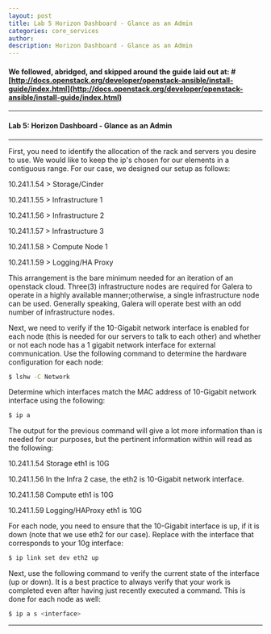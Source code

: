 ```yaml
---
layout: post
title: Lab 5 Horizon Dashboard - Glance as an Admin
categories: core_services
author: 
description: Horizon Dashboard - Glance as an Admin
---
```


#### We followed, abridged, and skipped around the guide laid out at: # [http://docs.openstack.org/developer/openstack-ansible/install-guide/index.html](http://docs.openstack.org/developer/openstack-ansible/install-guide/index.html)

  

* * *

#### Lab 5: Horizon Dashboard - Glance as an Admin #

* * *

First, you need to identify the allocation of the rack and servers you desire to use. We would like to keep the ip's chosen for our elements in a contiguous range. For our case, we designed our setup as follows:

10.241.1.54 > Storage/Cinder

10.241.1.55 > Infrastructure 1

10.241.1.56 > Infrastructure 2

10.241.1.57 > Infrastructure 3

10.241.1.58 > Compute Node 1

10.241.1.59 > Logging/HA Proxy

  

This arrangement is the bare minimum needed for an iteration of an openstack cloud. Three(3) infrastructure nodes are required for Galera to operate in a highly available manner;otherwise, a single infrastructure node can be used. Generally speaking, Galera will operate best with an odd number of infrastructure nodes.

  

Next, we need to verify if the 10-Gigabit network interface is enabled for each node (this is needed for our servers to talk to each other) and whether or not each node has a 1 gigabit network interface for external communication. Use the following command to determine the hardware configuration for each node:

```sh
$ lshw -C Network
```
  

Determine which interfaces match the MAC address of 10-Gigabit network interface using the following:

```sh
$ ip a
```
  

The output for the previous command will give a lot more information than is needed for our purposes, but the pertinent information within will read as the following:

10.241.1.54 Storage eth1 is 10G

10.241.1.56 In the Infra 2 case, the eth2 is 10-Gigabit network interface.

10.241.1.58 Compute eth1 is 10G

10.241.1.59 Logging/HAProxy eth1 is 10G

  

For each node, you need to ensure that the 10-Gigabit interface is up, if it is down (note that we use eth2 for our case). Replace with the interface that corresponds to your 10g interface:

```sh
$ ip link set dev eth2 up
```
  

Next, use the following command to verify the current state of the interface (up or down). It is a best practice to always verify that your work is completed even after having just recently executed a command. This is done for each node as well:

```sh
$ ip a s <interface>
```

* * *
